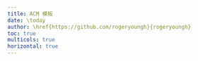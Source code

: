 ```yaml
---
title: ACM 模板
date: \today
author: \href{https://github.com/rogeryoungh}{rogeryoungh}
toc: true
multicols: true
horizontal: true
---
```

